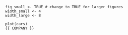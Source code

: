 
```{r COMPANY <- Makesystem}
fig_small <- TRUE # change to TRUE for larger figures
width_small <- 4
width_large <- 8
```

```{r, fig.width=if (fig_small) width_small else width_large}
plot(cars)
{{ COMPANY }}
```

